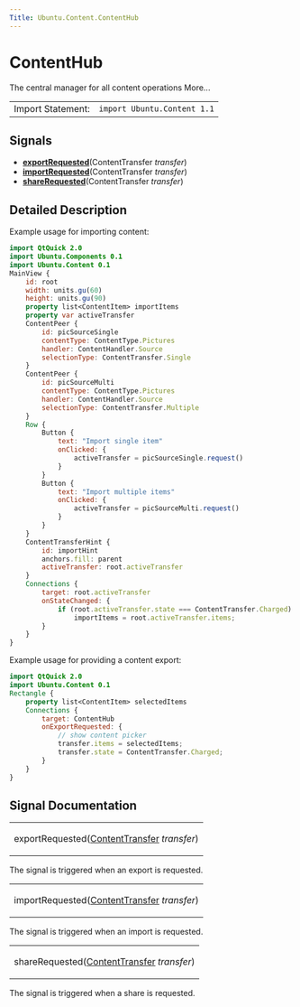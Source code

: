 ```yaml
---
Title: Ubuntu.Content.ContentHub
---
```

        
ContentHub
==========

<span class="subtitle"></span>
The central manager for all content operations More...

|                   |                             |
|-------------------|-----------------------------|
| Import Statement: | `import Ubuntu.Content 1.1` |

<span id="signals"></span>
Signals
-------

-   ****[exportRequested](#exportRequested-signal)****(ContentTransfer *transfer*)
-   ****[importRequested](#importRequested-signal)****(ContentTransfer *transfer*)
-   ****[shareRequested](#shareRequested-signal)****(ContentTransfer *transfer*)

<span id="details"></span>
Detailed Description
--------------------

Example usage for importing content:

``` qml
import QtQuick 2.0
import Ubuntu.Components 0.1
import Ubuntu.Content 0.1
MainView {
    id: root
    width: units.gu(60)
    height: units.gu(90)
    property list<ContentItem> importItems
    property var activeTransfer
    ContentPeer {
        id: picSourceSingle
        contentType: ContentType.Pictures
        handler: ContentHandler.Source
        selectionType: ContentTransfer.Single
    }
    ContentPeer {
        id: picSourceMulti
        contentType: ContentType.Pictures
        handler: ContentHandler.Source
        selectionType: ContentTransfer.Multiple
    }
    Row {
        Button {
            text: "Import single item"
            onClicked: {
                activeTransfer = picSourceSingle.request()
            }
        }
        Button {
            text: "Import multiple items"
            onClicked: {
                activeTransfer = picSourceMulti.request()
            }
        }
    }
    ContentTransferHint {
        id: importHint
        anchors.fill: parent
        activeTransfer: root.activeTransfer
    }
    Connections {
        target: root.activeTransfer
        onStateChanged: {
            if (root.activeTransfer.state === ContentTransfer.Charged)
                importItems = root.activeTransfer.items;
        }
    }
}
```

Example usage for providing a content export:

``` qml
import QtQuick 2.0
import Ubuntu.Content 0.1
Rectangle {
    property list<ContentItem> selectedItems
    Connections {
        target: ContentHub
        onExportRequested: {
            // show content picker
            transfer.items = selectedItems;
            transfer.state = ContentTransfer.Charged;
        }
    }
}
```

Signal Documentation
--------------------

<table>
<colgroup>
<col width="100%" />
</colgroup>
<tbody>
<tr class="odd">
<td><p><span id="exportRequested-signal"></span><span class="name">exportRequested</span>(<span class="type"><a href="Ubuntu.Content.ContentTransfer.md">ContentTransfer</a></span> <em>transfer</em>)</p></td>
</tr>
</tbody>
</table>

The signal is triggered when an export is requested.

<table>
<colgroup>
<col width="100%" />
</colgroup>
<tbody>
<tr class="odd">
<td><p><span id="importRequested-signal"></span><span class="name">importRequested</span>(<span class="type"><a href="Ubuntu.Content.ContentTransfer.md">ContentTransfer</a></span> <em>transfer</em>)</p></td>
</tr>
</tbody>
</table>

The signal is triggered when an import is requested.

<table>
<colgroup>
<col width="100%" />
</colgroup>
<tbody>
<tr class="odd">
<td><p><span id="shareRequested-signal"></span><span class="name">shareRequested</span>(<span class="type"><a href="Ubuntu.Content.ContentTransfer.md">ContentTransfer</a></span> <em>transfer</em>)</p></td>
</tr>
</tbody>
</table>

The signal is triggered when a share is requested.

